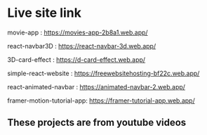 # Live site link




movie-app : https://movies-app-2b8a1.web.app/

react-navbar3D : https://react-navbar-3d.web.app/

3D-card-effect : https://d-card-effect.web.app/

simple-react-website : https://freewebsitehosting-bf22c.web.app/

react-animated-navbar : https://animated-navbar-2.web.app/

framer-motion-tutorial-app: https://framer-tutorial-app.web.app/

## These projects are from youtube videos
